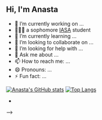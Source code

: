 ## Hi, I'm Anasta

- 🔭 I’m currently working on ...
- 👩🏻‍💻 a sophomore [IASA](https://kpi.ua/en/iasa) student
- 🌱 I’m currently learning ...
- 👯 I’m looking to collaborate on ...
- 🤔 I’m looking for help with ...
- 💬 Ask me about ...
- 📫 How to reach me: ...
- 😄 Pronouns: ...
- ⚡ Fun fact: ...

[![Anasta's GitHub stats](https://github-readme-stats.vercel.app/api?username=knasts)](https://github.com/anuraghazra/github-readme-stats)
[![Top Langs](https://github-readme-stats.vercel.app/api/top-langs/?username=knasts)](https://github.com/anuraghazra/github-readme-stats)




- 
-->
